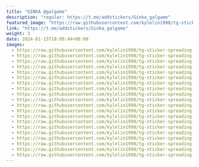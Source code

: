 ```yaml
---
title: "GINKA @galgame"
description: "regular: https://t.me/addstickers/Ginka_galgame"
featured_image: "https://raw.githubusercontent.com/kylelin1998/tg-sticker-spreading-worldwide-images/main/img/e0f6ad24-7e3e-42f4-899e-81be430983da.jpg"
link: "https://t.me/addstickers/Ginka_galgame"
weight: 3
date: 2024-01-15T18:09:44+08:00
images:
  - https://raw.githubusercontent.com/kylelin1998/tg-sticker-spreading-worldwide-images/main/img/e0f6ad24-7e3e-42f4-899e-81be430983da.jpg
  - https://raw.githubusercontent.com/kylelin1998/tg-sticker-spreading-worldwide-images/main/img/27106e6c-ef42-4d82-a1a4-d07b255ce0ff.jpg
  - https://raw.githubusercontent.com/kylelin1998/tg-sticker-spreading-worldwide-images/main/img/ae27d897-dc61-4d82-a266-f4a641b39066.jpg
  - https://raw.githubusercontent.com/kylelin1998/tg-sticker-spreading-worldwide-images/main/img/5fa5aecd-8c80-413b-a0a6-530905a59ef0.jpg
  - https://raw.githubusercontent.com/kylelin1998/tg-sticker-spreading-worldwide-images/main/img/97ecb3e3-ba8a-404c-a9a5-88428e0edc99.jpg
  - https://raw.githubusercontent.com/kylelin1998/tg-sticker-spreading-worldwide-images/main/img/9c0fb33a-7ec5-42c6-b32f-092c0c56f09f.jpg
  - https://raw.githubusercontent.com/kylelin1998/tg-sticker-spreading-worldwide-images/main/img/bfe085fb-17d2-4d1d-bfa3-520605579325.jpg
  - https://raw.githubusercontent.com/kylelin1998/tg-sticker-spreading-worldwide-images/main/img/10fdbb4e-4fc7-495a-b305-4db5574641dd.jpg
  - https://raw.githubusercontent.com/kylelin1998/tg-sticker-spreading-worldwide-images/main/img/4fa864e8-5dde-4729-9979-3b9ea930369c.jpg
  - https://raw.githubusercontent.com/kylelin1998/tg-sticker-spreading-worldwide-images/main/img/2e8df371-56d1-4423-8234-a85c1f342728.jpg
  - https://raw.githubusercontent.com/kylelin1998/tg-sticker-spreading-worldwide-images/main/img/7a41ceec-01c9-40fa-a95f-0873b0d08226.jpg
  - https://raw.githubusercontent.com/kylelin1998/tg-sticker-spreading-worldwide-images/main/img/5aca4600-fe86-4fa7-9839-5d82b3d7f3d2.jpg
  - https://raw.githubusercontent.com/kylelin1998/tg-sticker-spreading-worldwide-images/main/img/490d8b52-131a-47da-abfd-e44a1f20abfb.jpg
  - https://raw.githubusercontent.com/kylelin1998/tg-sticker-spreading-worldwide-images/main/img/3a71e605-25e3-46d3-a693-2e94d530831d.jpg
  - https://raw.githubusercontent.com/kylelin1998/tg-sticker-spreading-worldwide-images/main/img/0193fa5b-e244-4726-b6e6-7a1b026ee971.jpg
  - https://raw.githubusercontent.com/kylelin1998/tg-sticker-spreading-worldwide-images/main/img/08837b0f-ff31-4a00-9b44-de91cf8f393c.jpg
  - https://raw.githubusercontent.com/kylelin1998/tg-sticker-spreading-worldwide-images/main/img/a002af3d-35d6-4992-99e1-86a0827aa2fa.jpg
  - https://raw.githubusercontent.com/kylelin1998/tg-sticker-spreading-worldwide-images/main/img/34c078e4-dc02-4a4d-9837-3d6cdcde1ad6.jpg
  - https://raw.githubusercontent.com/kylelin1998/tg-sticker-spreading-worldwide-images/main/img/a8374336-0e69-48c2-b3fc-ccc648bd413a.jpg
  - https://raw.githubusercontent.com/kylelin1998/tg-sticker-spreading-worldwide-images/main/img/92013b0c-4590-49e8-8228-28920f79d21e.jpg
---
```

